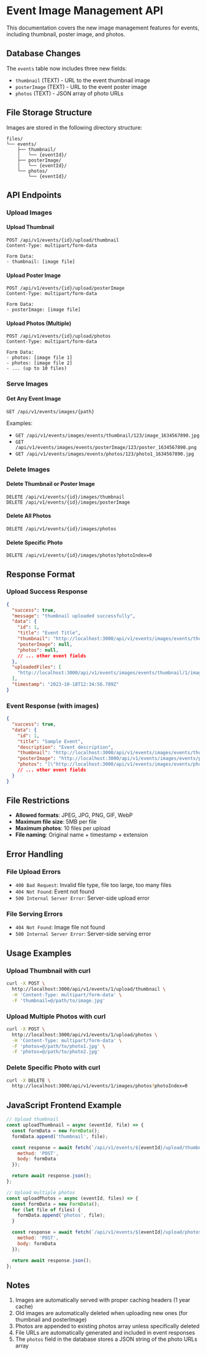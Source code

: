 # Event Image Management API

This documentation covers the new image management features for events, including thumbnail, poster image, and photos.

## Database Changes

The `events` table now includes three new fields:
- `thumbnail` (TEXT) - URL to the event thumbnail image
- `posterImage` (TEXT) - URL to the event poster image  
- `photos` (TEXT) - JSON array of photo URLs

## File Storage Structure

Images are stored in the following directory structure:
```
files/
└── events/
    ├── thumbnail/
    │   └── {eventId}/
    ├── posterImage/
    │   └── {eventId}/
    └── photos/
        └── {eventId}/
```

## API Endpoints

### Upload Images

#### Upload Thumbnail
```
POST /api/v1/events/{id}/upload/thumbnail
Content-Type: multipart/form-data

Form Data:
- thumbnail: [image file]
```

#### Upload Poster Image
```
POST /api/v1/events/{id}/upload/posterImage
Content-Type: multipart/form-data

Form Data:
- posterImage: [image file]
```

#### Upload Photos (Multiple)
```
POST /api/v1/events/{id}/upload/photos
Content-Type: multipart/form-data

Form Data:
- photos: [image file 1]
- photos: [image file 2]
- ... (up to 10 files)
```

### Serve Images

#### Get Any Event Image
```
GET /api/v1/events/images/{path}
```

Examples:
- `GET /api/v1/events/images/events/thumbnail/123/image_1634567890.jpg`
- `GET /api/v1/events/images/events/posterImage/123/poster_1634567890.png`
- `GET /api/v1/events/images/events/photos/123/photo1_1634567890.jpg`

### Delete Images

#### Delete Thumbnail or Poster Image
```
DELETE /api/v1/events/{id}/images/thumbnail
DELETE /api/v1/events/{id}/images/posterImage
```

#### Delete All Photos
```
DELETE /api/v1/events/{id}/images/photos
```

#### Delete Specific Photo
```
DELETE /api/v1/events/{id}/images/photos?photoIndex=0
```

## Response Format

### Upload Success Response
```json
{
  "success": true,
  "message": "thumbnail uploaded successfully",
  "data": {
    "id": 1,
    "title": "Event Title",
    "thumbnail": "http://localhost:3000/api/v1/events/images/events/thumbnail/1/image_1634567890.jpg",
    "posterImage": null,
    "photos": null,
    // ... other event fields
  },
  "uploadedFiles": [
    "http://localhost:3000/api/v1/events/images/events/thumbnail/1/image_1634567890.jpg"
  ],
  "timestamp": "2023-10-18T12:34:56.789Z"
}
```

### Event Response (with images)
```json
{
  "success": true,
  "data": {
    "id": 1,
    "title": "Sample Event",
    "description": "Event description",
    "thumbnail": "http://localhost:3000/api/v1/events/images/events/thumbnail/1/thumb_1634567890.jpg",
    "posterImage": "http://localhost:3000/api/v1/events/images/events/posterImage/1/poster_1634567890.png",
    "photos": "[\"http://localhost:3000/api/v1/events/images/events/photos/1/photo1_1634567890.jpg\", \"http://localhost:3000/api/v1/events/images/events/photos/1/photo2_1634567890.jpg\"]",
    // ... other event fields
  }
}
```

## File Restrictions

- **Allowed formats**: JPEG, JPG, PNG, GIF, WebP
- **Maximum file size**: 5MB per file
- **Maximum photos**: 10 files per upload
- **File naming**: Original name + timestamp + extension

## Error Handling

### File Upload Errors
- `400 Bad Request`: Invalid file type, file too large, too many files
- `404 Not Found`: Event not found
- `500 Internal Server Error`: Server-side upload error

### File Serving Errors
- `404 Not Found`: Image file not found
- `500 Internal Server Error`: Server-side serving error

## Usage Examples

### Upload Thumbnail with curl
```bash
curl -X POST \
  http://localhost:3000/api/v1/events/1/upload/thumbnail \
  -H 'Content-Type: multipart/form-data' \
  -F 'thumbnail=@/path/to/image.jpg'
```

### Upload Multiple Photos with curl
```bash
curl -X POST \
  http://localhost:3000/api/v1/events/1/upload/photos \
  -H 'Content-Type: multipart/form-data' \
  -F 'photos=@/path/to/photo1.jpg' \
  -F 'photos=@/path/to/photo2.jpg'
```

### Delete Specific Photo with curl
```bash
curl -X DELETE \
  http://localhost:3000/api/v1/events/1/images/photos?photoIndex=0
```

## JavaScript Frontend Example

```javascript
// Upload thumbnail
const uploadThumbnail = async (eventId, file) => {
  const formData = new FormData();
  formData.append('thumbnail', file);

  const response = await fetch(`/api/v1/events/${eventId}/upload/thumbnail`, {
    method: 'POST',
    body: formData
  });

  return await response.json();
};

// Upload multiple photos
const uploadPhotos = async (eventId, files) => {
  const formData = new FormData();
  for (let file of files) {
    formData.append('photos', file);
  }

  const response = await fetch(`/api/v1/events/${eventId}/upload/photos`, {
    method: 'POST',
    body: formData
  });

  return await response.json();
};
```

## Notes

1. Images are automatically served with proper caching headers (1 year cache)
2. Old images are automatically deleted when uploading new ones (for thumbnail and posterImage)
3. Photos are appended to existing photos array unless specifically deleted
4. File URLs are automatically generated and included in event responses
5. The `photos` field in the database stores a JSON string of the photo URLs array
